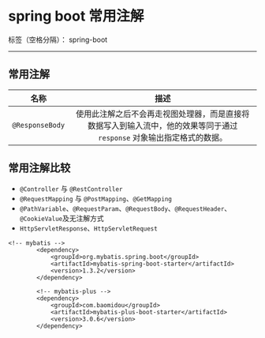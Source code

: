 ﻿# spring boot 常用注解

标签（空格分隔）： spring-boot

---

## 常用注解

|名称|描述|
|:---:|:---:|
|`@ResponseBody`|使用此注解之后不会再走视图处理器，而是直接将数据写入到输入流中，他的效果等同于通过 `response` 对象输出指定格式的数据。|



## 常用注解比较

- `@Controller` 与 `@RestController`
- `@RequestMapping` 与 `@PostMapping`、`@GetMapping`
- `@PathVariable`、`@RequestParam`、`@RequestBody`、`@RequestHeader`、`@CookieValue`及无注解方式
- `HttpServletResponse`、`HttpServletRequest`

```
<!-- mybatis -->
        <dependency>
            <groupId>org.mybatis.spring.boot</groupId>
            <artifactId>mybatis-spring-boot-starter</artifactId>
            <version>1.3.2</version>
        </dependency>

        <!-- mybatis-plus -->
        <dependency>
            <groupId>com.baomidou</groupId>
            <artifactId>mybatis-plus-boot-starter</artifactId>
            <version>3.0.6</version>
        </dependency>
```






